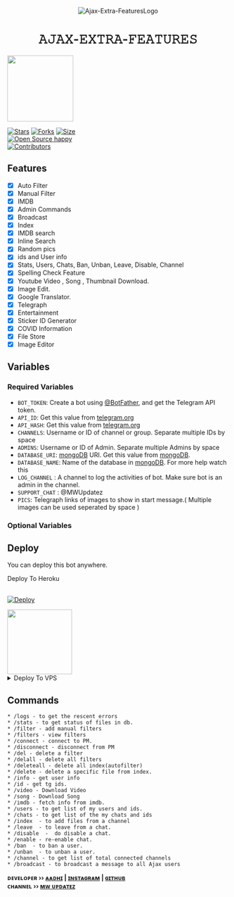 <p align="center">
  <img src="assets/AJAX.png" alt="Ajax-Extra-FeaturesLogo">
</p>
<h1 align="center">
  <b>𝙰𝙹𝙰𝚇-𝙴𝚇𝚃𝚁𝙰-𝙵𝙴𝙰𝚃𝚄𝚁𝙴𝚂</b>
</h1>

<a href="https://youtube.com/channel/UCf_dVNrilcT0V2R--HbYpMA">
  <img src="https://img.shields.io/badge/𝚂𝚄𝙱𝚂𝙲𝚁𝙸𝙱𝙴-black?logo=youtube" width="150">


[![Stars](https://img.shields.io/github/stars/Aadhi000/Ajax-Extra-Features?style=flat-square&color=green)](https://github.com/Aadhi000/Ajax-Extra-Features/stargazers)
[![Forks](https://img.shields.io/github/forks/Aadhi000/Ajax-Extra-Features?style=flat-square&color=blue)](https://github.com/Aadhi000/Ajax-Extra-Features/fork)
[![Size](https://img.shields.io/github/repo-size/Aadhi000/Ajax-Extra-Features?style=flat-square&color=red)](https://github.com/Aadhi000/Ajax-Extra-Features)   
[![Open Source happy ](https://badges.frapsoft.com/os/v2/open-source.svg?v=103)](https://github.com/Aadhi000/Ajax-Extra-Features)   
[![Contributors](https://img.shields.io/github/contributors/Aadhi000/Ajax-Extra-Features?style=flat-square&color=green)](https://github.com/Aadhi000/Ajax-Extra-Features/graphs/contributors)
## Features

- [x] Auto Filter
- [x] Manual Filter
- [x] IMDB
- [x] Admin Commands
- [x] Broadcast
- [x] Index
- [x] IMDB search
- [x] Inline Search
- [x] Random pics
- [x] ids and User info 
- [x] Stats, Users, Chats, Ban, Unban, Leave, Disable, Channel
- [x] Spelling Check Feature
- [x] Youtube Video , Song , Thumbnail Download.
- [x] Image Edit.
- [x] Google Translator.
- [x] Telegraph
- [x] Entertainment
- [x] Sticker ID Generator
- [x] COVID Information
- [x] File Store
- [X] Image Editor

## Variables

### Required Variables
* `BOT_TOKEN`: Create a bot using [@BotFather](https://telegram.dog/BotFather), and get the Telegram API token.
* `API_ID`: Get this value from [telegram.org](https://my.telegram.org/apps)
* `API_HASH`: Get this value from [telegram.org](https://my.telegram.org/apps)
* `CHANNELS`: Username or ID of channel or group. Separate multiple IDs by space
* `ADMINS`: Username or ID of Admin. Separate multiple Admins by space
* `DATABASE_URI`: [mongoDB](https://www.mongodb.com) URI. Get this value from [mongoDB](https://www.mongodb.com).
* `DATABASE_NAME`: Name of the database in [mongoDB](https://www.mongodb.com). For more help watch this 
* `LOG_CHANNEL` : A channel to log the activities of bot. Make sure bot is an admin in the channel.
* `SUPPORT_CHAT` : @MWUpdatez
* `PICS`: Telegraph links of images to show in start message.( Multiple images can be used seperated by space )
### Optional Variables

## Deploy
You can deploy this bot anywhere.


<summary>Deploy To Heroku</summary>
<br>
<p>
<a href="https://heroku.com/deploy?template=https://github.com/Sam9xoxo/Ajax-Extra-Features">
  <img src="https://www.herokucdn.com/deploy/button.svg" alt="Deploy">
</a>
</p>

<a href="https://youtu.be/kB9TkCs8cX0">
  <img src="https://img.shields.io/badge/How%20to-Deploy-red?logo=youtube" width="147">
</a><br>

<details><summary>Deploy To VPS</summary>
<p>
<pre>
git clone https://github.com/Aadhi000/Ajax-Extra-Features
# Install Packages
pip3 install -r requirements.txt
Edit info.py with variables as given below then run bot
python3 bot.py
</pre>
</p>
</details>


## Commands
```
* /logs - to get the rescent errors
* /stats - to get status of files in db.
* /filter - add manual filters
* /filters - view filters
* /connect - connect to PM.
* /disconnect - disconnect from PM
* /del - delete a filter
* /delall - delete all filters
* /deleteall - delete all index(autofilter)
* /delete - delete a specific file from index.
* /info - get user info
* /id - get tg ids.
* /video - Download Video
* /song - Download Song
* /imdb - fetch info from imdb.
* /users - to get list of my users and ids.
* /chats - to get list of the my chats and ids 
* /index  - to add files from a channel
* /leave  - to leave from a chat.
* /disable  -  do disable a chat.
* /enable - re-enable chat.
* /ban  - to ban a user.
* /unban  - to unban a user.
* /channel - to get list of total connected channels
* /broadcast - to broadcast a message to all Ajax users
```

<b>ᴅᴇᴠᴇʟᴏᴘᴇʀ ›› [ᴀᴀᴅʜɪ](https://telegram.dog/AboutAadhi) | [ɪɴsᴛᴀɢʀᴀᴍ](https://www.instagram.com/_aadil_m__/) | [ɢɪᴛʜᴜʙ](GitHub.com/Aadhi000)</b>                                                                                                                                                                                    
<b>ᴄʜᴀɴɴᴇʟ ›› [ᴍᴡ ᴜᴘᴅᴀᴛᴇᴢ](https://t.me/MWUpdatez)</b>
